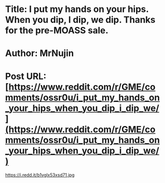 # Title: I put my hands on your hips. When you dip, I dip, we dip. Thanks for the pre-MOASS sale.
# Author: MrNujin
# Post URL: [https://www.reddit.com/r/GME/comments/ossr0u/i_put_my_hands_on_your_hips_when_you_dip_i_dip_we/](https://www.reddit.com/r/GME/comments/ossr0u/i_put_my_hands_on_your_hips_when_you_dip_i_dip_we/)


https://i.redd.it/b1vglx53xsd71.jpg